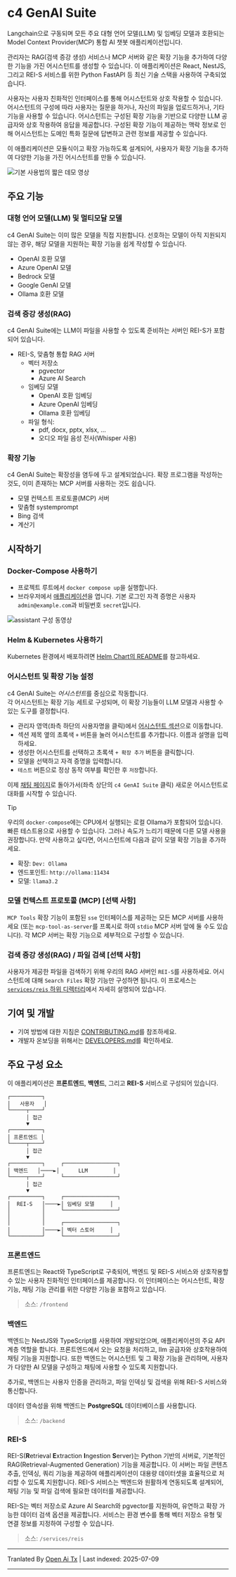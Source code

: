 # c4 GenAI Suite

Langchain으로 구동되며 모든 주요 대형 언어 모델(LLM) 및 임베딩 모델과 호환되는 Model Context Provider(MCP) 통합 AI 챗봇 애플리케이션입니다.

관리자는 RAG(검색 증강 생성) 서비스나 MCP 서버와 같은 확장 기능을 추가하여 다양한 기능을 가진 어시스턴트를 생성할 수 있습니다. 이 애플리케이션은 React, NestJS, 그리고 REI-S 서비스를 위한 Python FastAPI 등 최신 기술 스택을 사용하여 구축되었습니다.

사용자는 사용자 친화적인 인터페이스를 통해 어시스턴트와 상호 작용할 수 있습니다. 어시스턴트의 구성에 따라 사용자는 질문을 하거나, 자신의 파일을 업로드하거나, 기타 기능을 사용할 수 있습니다. 어시스턴트는 구성된 확장 기능을 기반으로 다양한 LLM 공급자와 상호 작용하여 응답을 제공합니다. 구성된 확장 기능이 제공하는 맥락 정보로 인해 어시스턴트는 도메인 특화 질문에 답변하고 관련 정보를 제공할 수 있습니다.

이 애플리케이션은 모듈식이고 확장 가능하도록 설계되어, 사용자가 확장 기능을 추가하여 다양한 기능을 가진 어시스턴트를 만들 수 있습니다.

![기본 사용법의 짧은 데모 영상](https://raw.githubusercontent.com/codecentric/c4-genai-suite/main/demo/preview.webp)

## 주요 기능

### 대형 언어 모델(LLM) 및 멀티모달 모델

c4 GenAI Suite는 이미 많은 모델을 직접 지원합니다. 선호하는 모델이 아직 지원되지 않는 경우, 해당 모델을 지원하는 확장 기능을 쉽게 작성할 수 있습니다.

* OpenAI 호환 모델
* Azure OpenAI 모델
* Bedrock 모델
* Google GenAI 모델
* Ollama 호환 모델
### 검색 증강 생성(RAG)

c4 GenAI Suite에는 LLM이 파일을 사용할 수 있도록 준비하는 서버인 REI-S가 포함되어 있습니다.

* REI-S, 맞춤형 통합 RAG 서버
  * 벡터 저장소
    * pgvector
    * Azure AI Search
  * 임베딩 모델
    * OpenAI 호환 임베딩
    * Azure OpenAI 임베딩
    * Ollama 호환 임베딩
  * 파일 형식:
    * pdf, docx, pptx, xlsx, ...
    * 오디오 파일 음성 전사(Whisper 사용)

### 확장 기능

c4 GenAI Suite는 확장성을 염두에 두고 설계되었습니다. 확장 프로그램을 작성하는 것도, 이미 존재하는 MCP 서버를 사용하는 것도 쉽습니다.

* 모델 컨텍스트 프로토콜(MCP) 서버
* 맞춤형 systemprompt
* Bing 검색
* 계산기
## 시작하기

### Docker-Compose 사용하기

- 프로젝트 루트에서 `docker compose up`을 실행합니다.
- 브라우저에서 [애플리케이션](http://localhost:3333)을 엽니다. 기본 로그인 자격 증명은 사용자 `admin@example.com`과 비밀번호 `secret`입니다.

![assistant 구성 동영상](https://raw.githubusercontent.com/codecentric/c4-genai-suite/main/demo/assistants.webp)

### Helm & Kubernetes 사용하기

Kubernetes 환경에서 배포하려면 [Helm Chart의 README](https://raw.githubusercontent.com/codecentric/c4-genai-suite/main/./helm-chart/README.md)를 참고하세요.

### 어시스턴트 및 확장 기능 설정

c4 GenAI Suite는 *어시스턴트*를 중심으로 작동합니다.  
각 어시스턴트는 확장 기능 세트로 구성되며, 이 확장 기능들이 LLM 모델과 사용할 수 있는 도구를 결정합니다.

- 관리자 영역(좌측 하단의 사용자명을 클릭)에서 [어시스턴트 섹션](http://localhost:3333/admin/assistants)으로 이동합니다.
- 섹션 제목 옆의 초록색 `+` 버튼을 눌러 어시스턴트를 추가합니다. 이름과 설명을 입력하세요.
- 생성한 어시스턴트를 선택하고 초록색 `+ 확장 추가` 버튼을 클릭합니다.
- 모델을 선택하고 자격 증명을 입력합니다.
- `테스트` 버튼으로 정상 동작 여부를 확인한 후 `저장`합니다.

이제 [채팅 페이지](http://localhost:3333/chat)로 돌아가서(좌측 상단의 `c4 GenAI Suite` 클릭) 새로운 어시스턴트로 대화를 시작할 수 있습니다.

> [!TIP]
> 우리의 `docker-compose`에는 CPU에서 실행되는 로컬 Ollama가 포함되어 있습니다. 빠른 테스트용으로 사용할 수 있습니다. 그러나 속도가 느리기 때문에 다른 모델 사용을 권장합니다. 만약 사용하고 싶다면, 어시스턴트에 다음과 같이 모델 확장 기능을 추가하세요.
> * 확장: `Dev: Ollama`
> * 엔드포인트: `http://ollama:11434`
> * 모델: `llama3.2`
### 모델 컨텍스트 프로토콜 (MCP) [선택 사항]

`MCP Tools` 확장 기능이 포함된 `sse` 인터페이스를 제공하는 모든 MCP 서버를 사용하세요 (또는 `mcp-tool-as-server`를 프록시로 하여 `stdio` MCP 서버 앞에 둘 수도 있습니다).
각 MCP 서버는 확장 기능으로 세부적으로 구성할 수 있습니다.

### 검색 증강 생성(RAG) / 파일 검색 [선택 사항]

사용자가 제공한 파일을 검색하기 위해 우리의 RAG 서버인 `REI-S`를 사용하세요. 어시스턴트에 대해 `Search Files` 확장 기능만 구성하면 됩니다.
이 프로세스는 [ `services/reis` 하위 디렉터리](services/reis/#example-configuration-in-c4)에서 자세히 설명되어 있습니다.

## 기여 및 개발

* 기여 방법에 대한 지침은 [CONTRIBUTING.md](https://raw.githubusercontent.com/codecentric/c4-genai-suite/main/CONTRIBUTING.md)를 참조하세요.
* 개발자 온보딩을 위해서는 [DEVELOPERS.md](https://raw.githubusercontent.com/codecentric/c4-genai-suite/main/DEVELOPERS.md)를 확인하세요.

## 주요 구성 요소

이 애플리케이션은 **프론트엔드**, **백엔드**, 그리고 **REI-S** 서비스로 구성되어 있습니다.

```
┌──────────┐
│   사용자   │
└─────┬────┘
      │ 접근
      ▼
┌──────────┐
│ 프론트엔드 │
└─────┬────┘
      │ 접근
      ▼
┌──────────┐     ┌─────────────────┐
│ 백엔드   │────►│      LLM        │
└─────┬────┘     └─────────────────┘
      │ 접근
      ▼
┌──────────┐     ┌─────────────────┐
│  REI-S   │────►│ 임베딩 모델     │
│          │     └─────────────────┘
│          │
│          │     ┌─────────────────┐
│          │────►│ 벡터 스토어     │
└──────────┘     └─────────────────┘
```
### 프론트엔드

프론트엔드는 React와 TypeScript로 구축되어, 백엔드 및 REI-S 서비스와 상호작용할 수 있는 사용자 친화적인 인터페이스를 제공합니다. 이 인터페이스는 어시스턴트, 확장 기능, 채팅 기능 관리를 위한 다양한 기능을 포함하고 있습니다.

> 소스: `/frontend`

### 백엔드

백엔드는 NestJS와 TypeScript를 사용하여 개발되었으며, 애플리케이션의 주요 API 계층 역할을 합니다. 프론트엔드에서 오는 요청을 처리하고, llm 공급자와 상호작용하여 채팅 기능을 지원합니다. 또한 백엔드는 어시스턴트 및 그 확장 기능을 관리하며, 사용자가 다양한 AI 모델을 구성하고 채팅에 사용할 수 있도록 지원합니다.

추가로, 백엔드는 사용자 인증을 관리하고, 파일 인덱싱 및 검색을 위해 REI-S 서비스와 통신합니다.

데이터 영속성을 위해 백엔드는 **PostgreSQL** 데이터베이스를 사용합니다.

> 소스: `/backend`

### REI-S

REI-S(**R**etrieval **E**xtraction **I**ngestion **S**erver)는 Python 기반의 서버로, 기본적인 RAG(Retrieval-Augmented Generation) 기능을 제공합니다. 이 서버는 파일 콘텐츠 추출, 인덱싱, 쿼리 기능을 제공하여 애플리케이션이 대용량 데이터셋을 효율적으로 처리할 수 있도록 지원합니다. REI-S 서비스는 백엔드와 원활하게 연동되도록 설계되어, 채팅 기능 및 파일 검색에 필요한 데이터를 제공합니다.

REI-S는 벡터 저장소로 Azure AI Search와 pgvector를 지원하여, 유연하고 확장 가능한 데이터 검색 옵션을 제공합니다. 서비스는 환경 변수를 통해 벡터 저장소 유형 및 연결 정보를 지정하여 구성할 수 있습니다.

> 소스: `/services/reis`

---

Tranlated By [Open Ai Tx](https://github.com/OpenAiTx/OpenAiTx) | Last indexed: 2025-07-09

---